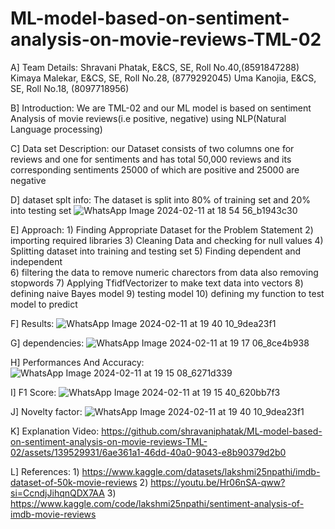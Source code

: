 # ML-model-based-on-sentiment-analysis-on-movie-reviews-TML-02
A] Team Details:
Shravani Phatak, E&CS, SE, Roll No.40,(8591847288)
Kimaya Malekar, E&CS, SE, Roll No.28, (8779292045)
Uma Kanojia, E&CS, SE, Roll No.18, (8097718956)

B] Introduction: We are TML-02 and our ML model is based on sentiment Analysis of movie reviews(i.e positive, negative) using NLP(Natural Language processing)

C] Data set Description: our Dataset consists of two columns one for reviews and one for sentiments and has total 50,000 reviews and its corresponding sentiments 25000 of which are positive and 25000 are negative

D] dataset splt info: The dataset is split into 80% of training set and 20% into testing set 
![WhatsApp Image 2024-02-11 at 18 54 56_b1943c30](https://github.com/shravaniphatak/ML-model-based-on-sentiment-analysis-on-movie-reviews-TML-02/assets/139529931/b4eb8556-0830-4c84-a9a2-4823fb104f6b)

E] Approach: 1) Finding Appropriate Dataset for the Problem Statement
          2) importing required libraries
          3) Cleaning Data and checking for null values
          4) Splitting dataset into training and testing set
          5) Finding dependent and independent   
          6) filtering the data to remove numeric charectors from data also removing stopwords
          7) Applying TfidfVectorizer to make text data into vectors
          8) defining naive Bayes model
          9) testing model 
          10) defining my function to test model to predict
          
F] Results: ![WhatsApp Image 2024-02-11 at 19 40 10_9dea23f1](https://github.com/shravaniphatak/ML-model-based-on-sentiment-analysis-on-movie-reviews-TML-02/assets/139529931/91019c87-0509-4e48-9acb-d4a851a167db)

G] dependencies: ![WhatsApp Image 2024-02-11 at 19 17 06_8ce4b938](https://github.com/shravaniphatak/ML-model-based-on-sentiment-analysis-on-movie-reviews-TML-02/assets/139529931/86f445e8-30a6-4bae-b4b1-c9907e090b98)

H] Performances And Accuracy: ![WhatsApp Image 2024-02-11 at 19 15 08_6271d339](https://github.com/shravaniphatak/ML-model-based-on-sentiment-analysis-on-movie-reviews-TML-02/assets/139529931/ca40e502-7eff-44a8-8bb5-66526e908daa)

I] F1 Score: ![WhatsApp Image 2024-02-11 at 19 15 40_620bb7f3](https://github.com/shravaniphatak/ML-model-based-on-sentiment-analysis-on-movie-reviews-TML-02/assets/139529931/adf225ed-1127-400a-a2b7-be1144e11258)

J] Novelty factor: ![WhatsApp Image 2024-02-11 at 19 40 10_9dea23f1](https://github.com/shravaniphatak/ML-model-based-on-sentiment-analysis-on-movie-reviews-TML-02/assets/139529931/c55d3027-75a5-403e-885f-b6b23fba0b6f)

K] Explanation Video: https://github.com/shravaniphatak/ML-model-based-on-sentiment-analysis-on-movie-reviews-TML-02/assets/139529931/6ae361a1-46dd-40a0-9043-e8b90379d2b0

L] References: 1) https://www.kaggle.com/datasets/lakshmi25npathi/imdb-dataset-of-50k-movie-reviews
            2) https://youtu.be/Hr06nSA-qww?si=CcndjJihqnQDX7AA
            3) https://www.kaggle.com/code/lakshmi25npathi/sentiment-analysis-of-imdb-movie-reviews
            


 
          
          


          
